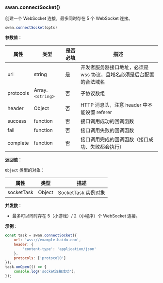 ### swan.connectSocket()

创建一个 WebSocket 连接，最多同时存在 5 个 WebSocket 连接。

```js
swan.connectSocket(opts)
```

**参数值**：

|属性|类型|是否必填|描述|
|-|-|-|-|
|url|string|是|开发者服务器接口地址，必须是 wss 协议，且域名必须是后台配置的合法域名|
|protocols|Array.<`string`>|否|子协议数组|
|header|Object|否| HTTP 消息头，注意 header 中不能设置 referer|
|success|function|否|接口调用成功的回调函数|
|fail|function|否|接口调用失败的回调函数|
|complete|function|否|接口调用完成的回调函数（接口成功、失败都会执行）|

**返回值**：

`Object` 类型的对象：

|属性|类型|描述|
|-|-|-|
|socketTask|Object|SocketTask 实例对象|

**并发数**：

+ 最多可以同时存在 5（小游戏）/ 2（小程序）个 WebSocket 连接。

**示例**：

```js
const task = swan.connectSocket({
    url: 'wss://example.baidu.com',
    header: {
        'content-type': 'application/json'
    },
    protocols: ['protocol0']
});
task.onOpen(() => {
    console.log('socket连接成功');
});
```